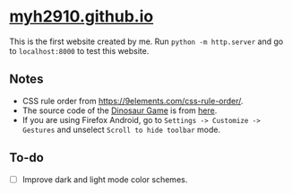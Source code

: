 # [myh2910.github.io](https://myh2910.github.io)

This is the first website created by me. Run `python -m http.server` and go to `localhost:8000` to test this website.

## Notes

- CSS rule order from <https://9elements.com/css-rule-order/>.
- The source code of the [Dinosaur Game](https://en.wikipedia.org/wiki/Dinosaur_Game) is from [here](https://github.com/chromium/chromium/tree/main/components/neterror).
- If you are using Firefox Android, go to `Settings -> Customize -> Gestures`
	and unselect `Scroll to hide toolbar` mode.

## To-do

- [ ] Improve dark and light mode color schemes.
